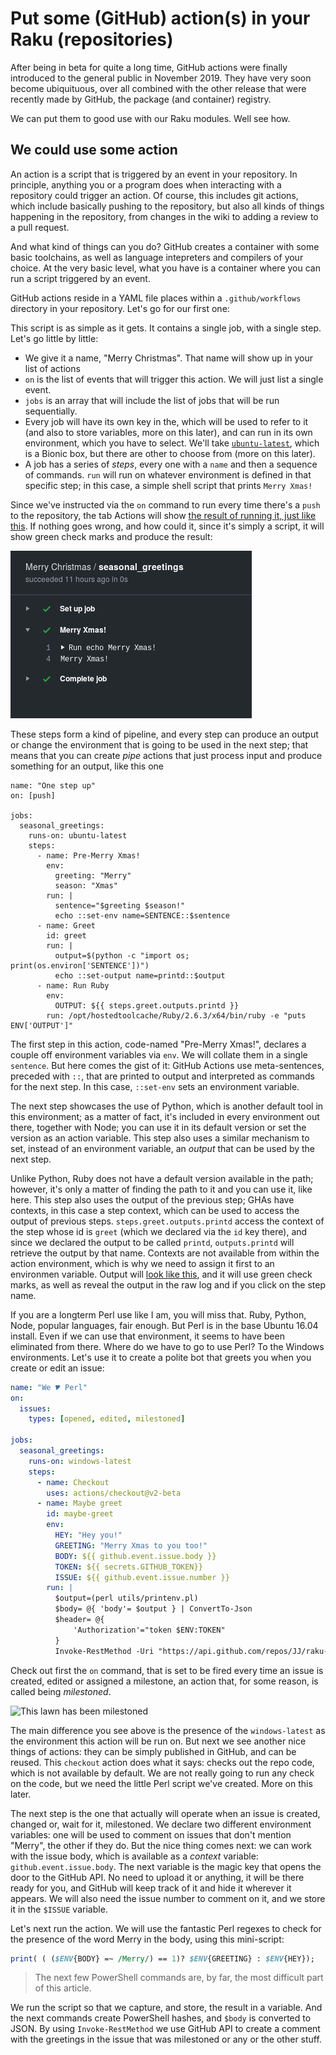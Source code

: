 # Put some (GitHub) action(s) in your Raku (repositories)

After being in beta for quite a long time, GitHub actions were finally
introduced to the general public in November 2019. They have very soon
become ubiquituous, over all combined with the other release that
were recently made by GitHub, the package (and container) registry.

We can put them to good use with our Raku modules. Well see how.

## We could use some action

An action is a script that is triggered by an event in your
repository. In principle, anything you or a program does when
interacting with a repository could trigger an action. Of course, this
includes git actions, which include basically pushing to the
repository, but also all kinds of things happening in the repository,
from changes in the wiki to adding a review to a pull request.

And what kind of things can you do? GitHub creates a container with
some basic toolchains, as well as language intepreters and compilers of your
choice. At the very basic level, what you have is a container where
you can run a script triggered by an event.

GitHub actions reside in a YAML file places within a
`.github/workflows` directory in your repository. Let's go for our
first one:

<script src="https://gist.github.com/JJ/39fa1e49b28e962ae1914514feada12a.js"></script>

This script is as simple as it gets. It contains a single job, with a
single step. Let's go little by little:

* We give it a name, "Merry Christmas". That name will show up in your
  list of actions
* `on` is the list of events that will trigger this action. We will
  just list a single event.
* `jobs` is an array that will include the list of jobs that will be
  run sequentially.
* Every job will have its own key in the, which will be used to refer
  to it (and also to store variables, more on this later), and can run
  in its own environment, which you have to select. We'll take
  [`ubuntu-latest`](https://help.github.com/es/actions/automating-your-workflow-with-github-actions/virtual-environments-for-github-hosted-runners#supported-runners-and-hardware-resources),
  which is a Bionic box, but there are other to choose from (more on
  this later). 
* A job has a series of *steps*, every one with a `name` and then a
  sequence of commands. `run` will run on whatever environment is
  defined in that specific step; in this case, a simple shell script
  that prints `Merry Xmas!`
  
Since we've instructed via the `on` command to run every time there's
a `push` to the repository, the tab Actions will show [the result of
running it, just like this](https://github.com/JJ/raku-advent-calendar-article-2019/commit/1cbe9578458dcd7b425e94a58998c53a1af49fe9/checks?check_suite_id=340377462). If
nothing goes wrong, and how could it, since it's simply a script, it
will show green check marks and produce the result:

![Merry Xmas from a GitHub Action](img/hello-action.png)

These steps form a kind of pipeline, and every step can produce an output or change the environment that is going to be used in the next step; that means that you can create *pipe* actions that just process input and produce something for an output, like this one

```
name: "One step up"
on: [push]

jobs:
  seasonal_greetings:
    runs-on: ubuntu-latest
    steps:
      - name: Pre-Merry Xmas!
        env:
          greeting: "Merry"
          season: "Xmas"
        run: |
          sentence="$greeting $season!"
          echo ::set-env name=SENTENCE::$sentence
      - name: Greet
        id: greet
        run: |
          output=$(python -c "import os; print(os.environ['SENTENCE'])")
          echo ::set-output name=printd::$output
      - name: Run Ruby
        env:
          OUTPUT: ${{ steps.greet.outputs.printd }}
        run: /opt/hostedtoolcache/Ruby/2.6.3/x64/bin/ruby -e "puts ENV['OUTPUT']"
```

The first step in this action, code-named "Pre-Merry Xmas!", declares
a couple off environment variables via `env`. We will collate them in
a single `sentence`. But here comes the gist of it: GitHub Actions use
meta-sentences, preceded with `::`, that are printed to output and
interpreted as commands for the next step. In this case, `::set-env`
sets an environment variable.

The next step showcases the use of Python, which is another default
tool in this environment; as a matter of fact, it's included in every
environment out there, together with Node; you can use it in its
default version or set the version as an action variable. This step
also uses a similar mechanism to set, instead of an environment
variable, an *output* that can be used by the next step.

Unlike Python, Ruby does not have a default version available in the
path; however, it's only a matter of finding the path to it and you
can use it, like here. This step also uses the output of the previous
step; GHAs have contexts, in this case a step context, which can be
used to access the output of previous
steps. `steps.greet.outputs.printd` access the context of the step
whose id is `greet` (which we declared via the `id` key there), and
since we declared the output to be called `printd`, `outputs.printd`
will retrieve the output by that name. Contexts are not available from
within the action environment, which is why we need to assign it first
to an environmen variable. Output will [look like
this](https://github.com/JJ/raku-advent-calendar-article-2019/commit/01da3afeb1a5258293e328a9985a088bc7aa60d0/checks?check_suite_id=341279210),
and it will use green check marks, as well as reveal the output in the
raw log and if you click on the step name.

If you are a longterm Perl use like I am, you will miss that. Ruby,
Python, Node, popular languages, fair enough. But Perl is in the base
Ubuntu 16.04 install. Even if we can use that environment, it seems to
have been eliminated from there. Where do we have to go to use Perl?
To the Windows environments. Let's use it to create a polite bot that
greets you when you create or edit an issue:

```yaml
name: "We 🎔 Perl"
on:
  issues:
    types: [opened, edited, milestoned]

jobs:
  seasonal_greetings:
    runs-on: windows-latest
    steps:
      - name: Checkout
        uses: actions/checkout@v2-beta
      - name: Maybe greet
        id: maybe-greet
        env:
          HEY: "Hey you!"
          GREETING: "Merry Xmas to you too!"
          BODY: ${{ github.event.issue.body }}
          TOKEN: ${{ secrets.GITHUB_TOKEN}}
          ISSUE: ${{ github.event.issue.number }}
        run: |
          $output=(perl utils/printenv.pl)
          $body= @{ 'body'= $output } | ConvertTo-Json
          $header= @{
              'Authorization'="token $ENV:TOKEN"
          }
          Invoke-RestMethod -Uri "https://api.github.com/repos/JJ/raku-advent-calendar-article-2019/issues/$ENV:ISSUE/comments" -Method 'Post' -Body $body -Headers $header
```

Check out first the `on` command, that is set to be fired every time
an issue is created, edited or assigned a milestone, an action that,
for some reason, is called being *milestoned*.


![This lawn has been milestoned](https://rakuadventcalendar.wordpress.com/)

The main difference you see above is the presence of the
`windows-latest` as the environment this action will be run on. But
next we see another nice things of actions: they can be simply
published in GitHub, and can be reused. This `checkout` action does
what it says: checks out the repo code, which is not available by
default. We are not really going to run any check on the code, but we
need the little Perl script we've created. More on this later.

The next step is the one that actually will operate when an issue is
created, changed or, wait for it, milestoned. We declare two different
environment variables: one will be used to comment on issues that
don't mention "Merry", the other if they do. But the nice thing comes
next: we can work with the issue body, which is available as a
*context* variable: `github.event.issue.body`. The next variable is
the magic key that opens the door to the GitHub API. No need to upload
it or anything, it will be there ready for you, and GitHub will keep
track of it and hide it wherever it appears. We will also need the
issue number to comment on it, and we store it in the `$ISSUE`
variable. 

Let's next run the action. We will use the fantastic Perl regexes to
check for the presence of the word Merry in the body, using this
mini-script:

```perl
print( ( ($ENV{BODY} =~ /Merry/) == 1)? $ENV{GREETING} : $ENV{HEY});
```

> The next few PowerShell commands are, by far, the most difficult part
of this article.

We run the script so that we capture, and store, the result in a
variable. And the next commands create PowerShell hashes, and `$body`
is converted to JSON. By using `Invoke-RestMethod` we use GitHub API
to create a comment with the greetings in the issue that was
milestoned or any or the other stuff.
